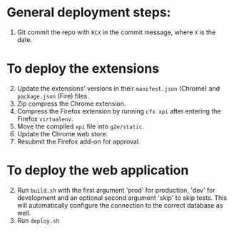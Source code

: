 General deployment steps:
=
1. Git commit the repo with `RCX` in the commit message, where `X` is the date.

To deploy the extensions
=
2. Update the extensions' versions in their `manifest.json` (Chrome) and `package.json` (Fire) files.
3. Zip compress the Chrome extension.
4. Compress the Firefox extension by running `cfx xpi` after entering the Firefox `virtualenv`.
5. Move the compiled `xpi` file into `g2e/static`.
6. Update the Chrome web store.
7. Resubmit the Firefox add-on for approval.

To deploy the web application
=
2. Run `build.sh` with the first argument 'prod' for production, 'dev' for development
   and an optional second argument 'skip' to skip tests. This will automatically configure
   the connection to the correct database as well.
3. Run `deploy.sh`